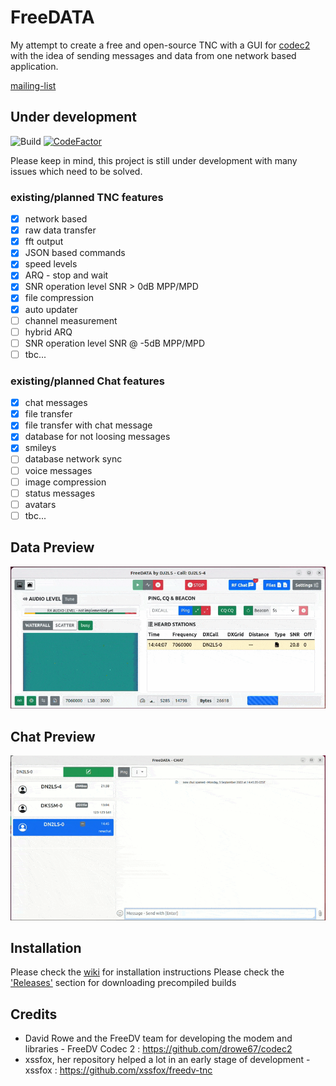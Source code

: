 # FreeDATA
My attempt to create a free and open-source TNC with a GUI for [codec2](https://github.com/drowe67/codec2) with the idea of sending messages and data from one network based application.

[mailing-list](https://groups.io/g/freedata)

## Under development

![Build](https://github.com/DJ2LS/FreeDATA/actions/workflows/build_multiplatform.yml/badge.svg)
[![CodeFactor](https://www.codefactor.io/repository/github/dj2ls/freedata/badge)](https://www.codefactor.io/repository/github/dj2ls/freedata)


Please keep in mind, this project is still under development with many issues which need to be solved.

### existing/planned TNC features
- [x] network based
- [x] raw data transfer
- [x] fft output
- [x] JSON based commands
- [x] speed levels
- [x] ARQ - stop and wait
- [x] SNR operation level SNR > 0dB MPP/MPD
- [x] file compression
- [x] auto updater
- [ ] channel measurement
- [ ] hybrid ARQ
- [ ] SNR operation level SNR @ -5dB MPP/MPD
- [ ] tbc...
### existing/planned Chat features
 - [x] chat messages
 - [x] file transfer
 - [x] file transfer with chat message
 - [x] database for not loosing messages
 - [x] smileys
 - [ ] database network sync
 - [ ] voice messages
 - [ ] image compression
 - [ ] status messages
 - [ ] avatars
 - [ ] tbc...

## Data Preview
![preview](https://github.com/DJ2LS/FreeDATA/blob/main/documentation/data_preview.gif?raw=true "Preview")

## Chat Preview
![preview](https://github.com/DJ2LS/FreeDATA/blob/main/documentation/chat_preview_fast.gif?raw=true "Preview")


## Installation
Please check the [wiki](https://wiki.freedata.app) for installation instructions
Please check the ['Releases'](https://github.com/DJ2LS/FreeDATA/releases) section for downloading precompiled builds

## Credits
* David Rowe and the FreeDV team for developing the modem and libraries -
FreeDV Codec 2 : https://github.com/drowe67/codec2
* xssfox, her repository helped a lot in an early stage of development -
xssfox : https://github.com/xssfox/freedv-tnc

